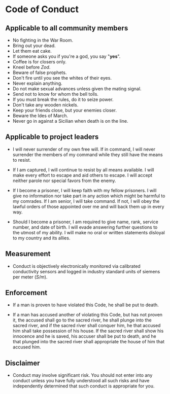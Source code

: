 # Code of Conduct

## Applicable to all community members

* No fighting in the War Room.
   <!-- President Merkin Muffley, 1964 -->
* Bring out your dead.
   <!-- Monty Python, 1975 -->
* Let them eat cake.
   <!-- Marie-Antoinette, 1789 -->
* If someone asks you if you're a god, you say "**yes**".
   <!-- Raymond Stantz, PhD, 1984 -->
* Coffee is for closers only.
   <!-- Blake, 1992 -->
* Kneel before _Zod_.
   <!-- General Zod, 1980 -->
* Beware of false prophets.
    <!-- Jesus Christ, 28 AD -->
* Don't fire until you see the whites of their eyes.
    <!-- William Prescott, 1775 -->
* Never explain anything.
    <!-- H.P. Lovecraft, 1929 -->
* Do not make sexual advances unless given the mating signal.
    <!-- Anton Szandor LaVey, 1967 -->
* Send not to know for whom the bell tolls.
    <!-- John Donne, 1623 -->
* If you must break the rules, do it to seize power.
    <!-- Julius Caesar, 49 BC -->
* Don't take any wooden nickels.
    <!-- Traditional, 1915 -->
* Keep your friends close, but your enemies closer.
    <!-- Michael Corleone, 1974 -->
* Beware the Ides of March.
    <!-- Marcus Junius Brutus, 44 BC -->
* Never go in against a Sicilian when death is on the line.
    <!-- Vizzini, 1987 -->

## Applicable to project leaders

* I will never surrender of my own free will. If in command, I will never surrender the
  members of my command while they still have the means to resist.

* If I am captured, I will continue to resist by all means available. I will make every
  effort to escape and aid others to escape. I will accept neither parole nor special
  favors from the enemy.

* If I become a prisoner, I will keep faith with my fellow prisoners. I will give no
  information nor take part in any action which might be harmful to my comrades.  If I am
  senior, I will take command. If not, I will obey the lawful orders of those appointed over
  me and will back them up in every way.

* Should I become a prisoner, I am required to give name, rank, service number, and date of
  birth. I will evade answering further questions to the utmost of my ability. I will make
  no oral or written statements disloyal to my country and its allies.

## Measurement

* Conduct is objectively electronically monitored via calibrated conductivity sensors and
  logged in industry standard units of siemens per meter (*S/m*).

## Enforcement

* If a man is proven to have violated this Code, he shall be put to death.

* If a man has accused another of violating this Code, but has not proven it, the accused shall go to
  the sacred river, he shall plunge into the sacred river, and if the sacred river shall conquer him,
  he that accused him shall take possession of his house. If the sacred river shall show his innocence
  and he is saved, his accuser shall be put to death, and he that plunged into the sacred river shall
  appropriate the house of him that accused him.

## Disclaimer

* Conduct may involve significant risk. You should not enter into any conduct unless you have fully
  understood all such risks and have independently determined that such conduct is appropriate for you.
